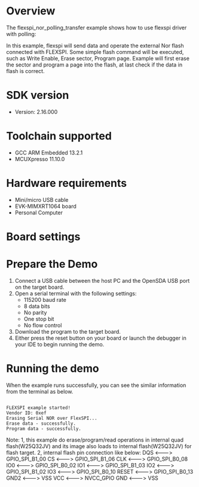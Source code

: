 Overview
========
The flexspi_nor_polling_transfer example shows how to use flexspi driver with polling:

In this example, flexspi will send data and operate the external Nor flash connected with FLEXSPI. Some simple flash command will
be executed, such as Write Enable, Erase sector, Program page.
Example will first erase the sector and program a page into the flash, at last check if the data in flash is correct.

SDK version
===========
- Version: 2.16.000

Toolchain supported
===================
- GCC ARM Embedded  13.2.1
- MCUXpresso  11.10.0

Hardware requirements
=====================
- Mini/micro USB cable
- EVK-MIMXRT1064 board
- Personal Computer

Board settings
==============

Prepare the Demo
================
1.  Connect a USB cable between the host PC and the OpenSDA USB port on the target board.
2.  Open a serial terminal with the following settings:
    - 115200 baud rate
    - 8 data bits
    - No parity
    - One stop bit
    - No flow control
3.  Download the program to the target board.
4.  Either press the reset button on your board or launch the debugger in your IDE to begin running the demo.

Running the demo
================
When the example runs successfully, you can see the similar information from the terminal as below.

~~~~~~~~~~~~~~~~~~~~~~~~~~~~

FLEXSPI example started!
Vendor ID: 0xef
Erasing Serial NOR over FlexSPI...
Erase data - successfully. 
Program data - successfully. 
~~~~~~~~~~~~~~~~~~~~~~~~~~~~

Note: 
1, this example do erase/program/read operations in internal quad flash(W25Q32JV) and its image also loads to internal flash(W25Q32JV) for flash target.
2, internal flash pin connection like below:
DQS   <---> GPIO_SPI_B1_00
CS    <---> GPIO_SPI_B1_06
CLK   <---> GPIO_SPI_B0_08
IO0   <---> GPIO_SPI_B0_02
IO1   <---> GPIO_SPI_B1_03
IO2   <---> GPIO_SPI_B1_02
IO3   <---> GPIO_SPI_B0_10
RESET <---> GPIO_SPI_B0_13
GND2  <---> VSS
VCC   <---> NVCC_GPIO
GND   <---> VSS
